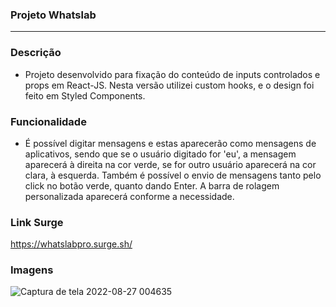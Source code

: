 
### Projeto Whatslab
***
### Descrição
- Projeto desenvolvido para fixação do conteúdo de inputs controlados e props em React-JS. Nesta versão utilizei custom hooks, e o design foi feito em Styled Components. 

### Funcionalidade
- É possível digitar mensagens e estas aparecerão como mensagens de aplicativos, sendo que se o usuário digitado for 'eu', a mensagem aparecerá à direita na cor verde, se for outro usuário aparecerá na cor clara, à esquerda. Também é possível o envio de mensagens tanto pelo click no botão verde, quanto dando Enter. A barra de rolagem personalizada aparecerá conforme a necessidade.

### Link Surge 
https://whatslabpro.surge.sh/

### Imagens
![Captura de tela 2022-08-27 004635](https://user-images.githubusercontent.com/104647493/187013503-e9fe3a34-c136-4520-89b0-dbeed1ef6993.png)
